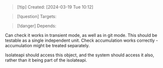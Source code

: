 
>[!tip] Created: [2024-03-19 Tue 10:12]

>[!question] Targets: 

>[!danger] Depends: 

Can check it works in transient mode, as well as in git mode.
This should be testable as a single independent unit.
Check accumulation works correctly - accumulation might be treated separately.

Isolateapi should access this object, and the system should access it also, rather than it being part of the isolateapi.